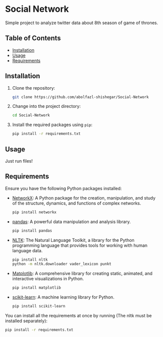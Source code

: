 # Social Network

Simple project to analyze twitter data about 8th season of game of thrones.

## Table of Contents
- [Installation](#installation)
- [Usage](#usage)
- [Requirements](#requirements)

## Installation

1. Clone the repository:

    ```bash
    git clone https://github.com/abolfazl-shishegar/Social-Network
    ```

2. Change into the project directory:

    ```bash
    cd Social-Network
    ```

3. Install the required packages using `pip`:

    ```bash
    pip install -r requirements.txt
    ```

## Usage

Just run files!

## Requirements

Ensure you have the following Python packages installed:

- [NetworkX](https://networkx.github.io/): A Python package for the creation, manipulation, and study of the structure, dynamics, and functions of complex networks.
    ```bash
    pip install networkx
    ```

- [pandas](https://pandas.pydata.org/): A powerful data manipulation and analysis library.
    ```bash
    pip install pandas
    ```

- [NLTK](https://www.nltk.org/): The Natural Language Toolkit, a library for the Python programming language that provides tools for working with human language data.
    ```bash
    pip install nltk
    python -m nltk.downloader vader_lexicon punkt
    ```

- [Matplotlib](https://matplotlib.org/): A comprehensive library for creating static, animated, and interactive visualizations in Python.
    ```bash
    pip install matplotlib
    ```
- [scikit-learn](https://scikit-learn.org/stable/): A machine learning library for Python.
    ```bash
    pip install scikit-learn
    ```

You can install all the requirements at once by running (The nltk must be installed separately):

```bash
pip install -r requirements.txt
